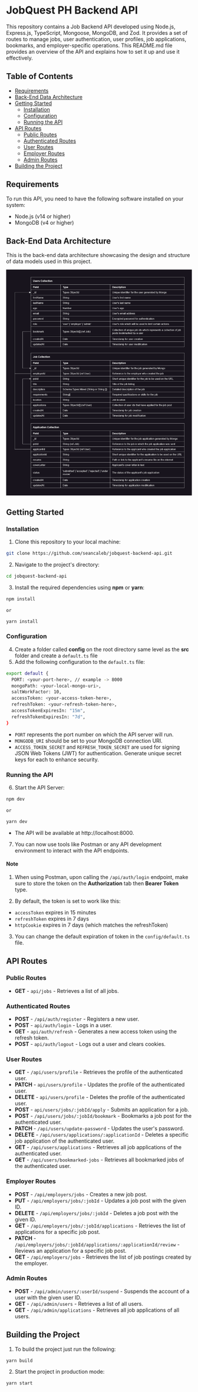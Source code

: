 # JobQuest PH Backend API

This repository contains a Job Backend API developed using Node.js, Express.js, TypeScript, Mongoose, MongoDB, and Zod. It provides a set of routes to manage jobs, user authentication, user profiles, job applications, bookmarks, and employer-specific operations. This README.md file provides an overview of the API and explains how to set it up and use it effectively.

## Table of Contents

- [Requirements](#requirements)
- [Back-End Data Architecture](#back-end-data-architecture)
- [Getting Started](#getting-started)
  - [Installation](#installation)
  - [Configuration](#configuration)
  - [Running the API](#running-the-api)
- [API Routes](#api-routes)
  - [Public Routes](#public-routes)
  - [Authenticated Routes](#authenticated-routes)
  - [User Routes](#user-routes)
  - [Employer Routes](#employer-routes)
  - [Admin Routes](#admin-routes)
- [Building the Project](#building-the-project)

## Requirements

To run this API, you need to have the following software installed on your system:

- Node.js (v14 or higher)
- MongoDB (v4 or higher)

## Back-End Data Architecture

This is the back-end data architecture showcasing the design and structure of data models used in this project.

![Back-end Data Architecture](/jobquest-backend-architecture.png)

## Getting Started

### Installation

1. Clone this repository to your local machine:

```bash
git clone https://github.com/seancaleb/jobquest-backend-api.git
```

2. Navigate to the project's directory:

```bash
cd jobquest-backend-api
```

3. Install the required dependencies using **npm** or **yarn**:

```bash
npm install
```

    or

```bash
yarn install
```

### Configuration

4. Create a folder called **config** on the root directory same level as the **src** folder and create a `default.ts` file
5. Add the following configuration to the `default.ts` file:

```bash
export default {
  PORT: <your-port-here>, // example -> 8000
  mongoPath: <your-local-mongo-uri>,
  saltWorkFactor: 10,
  accessToken: <your-access-token-here>,
  refreshToken: <your-refresh-token-here>,
  accessTokenExpiresIn: "15m",
  refreshTokenExpiresIn: "7d",
}
```

- `PORT` represents the port number on which the API server will run.
- `MONGODB_URI` should be set to your MongoDB connection URI.
- `ACCESS_TOKEN_SECRET` and `REFRESH_TOKEN_SECRET` are used for signing JSON Web Tokens (JWT) for authentication. Generate unique secret keys for each to enhance security.

### Running the API

6. Start the API Server:

```bash
npm dev
```

    or

```bash
yarn dev
```

- The API will be available at http://localhost:8000.

7. You can now use tools like Postman or any API development environment to interact with the API endpoints.

#### Note

1. When using Postman, upon calling the `/api/auth/login` endpoint, make sure to store the token on the **Authorization** tab then **Bearer Token** type.

2. By default, the token is set to work like this:

- `accessToken` expires in 15 minutes
- `refreshToken` expires in 7 days
- `httpCookie` expires in 7 days (which matches the refreshToken)

3. You can change the default expiration of token in the `config/default.ts` file.

## API Routes

### Public Routes

- **GET** - `api/jobs` - Retrieves a list of all jobs.

### Authenticated Routes

- **POST** - `/api/auth/register` - Registers a new user.
- **POST** - `api/auth/login` - Logs in a user.
- **GET** - `api/auth/refresh` - Generates a new access token using the refresh token.
- **POST** - `api/auth/logout` - Logs out a user and clears cookies.

### User Routes

- **GET** - `/api/users/profile` - Retrieves the profile of the authenticated user.
- **PATCH** - `api/users/profile` - Updates the profile of the authenticated user.
- **DELETE** - `api/users/profile` - Deletes the profile of the authenticated user.
- **POST** - `api/users/jobs/:jobId/apply` - Submits an application for a job.
- **POST** - `/api/users/jobs/:jobId/bookmark` - Bookmarks a job post for the authenticated user.
- **PATCH** - `/api/users/update-password` - Updates the user's password.
- **DELETE** - `/api/users/applications/:applicationId` - Deletes a specific job application of the authenticated user.
- **GET** - `/api/users/applications` - Retrieves all job applications of the authenticated user.
- **GET** - `/api/users/bookmarked-jobs` - Retrieves all bookmarked jobs of the authenticated user.

### Employer Routes

- **POST** - `/api/employers/jobs` - Creates a new job post.
- **PUT** - `/api/employers/jobs/:jobId` - Updates a job post with the given ID.
- **DELETE** - `/api/employers/jobs/:jobId` - Deletes a job post with the given ID.
- **GET** - `/api/employers/jobs/:jobId/applications` - Retrieves the list of applications for a specific job post.
- **PATCH** - `/api/employers/jobs/:jobId/applications/:applicationId/review` - Reviews an application for a specific job post.
- **GET** - `/api/employers/jobs` - Retrieves the list of job postings created by the employer.

### Admin Routes

- **POST** - `/api/admin/users/:userId/suspend` - Suspends the account of a user with the given user ID.
- **GET** - `/api/admin/users` - Retrieves a list of all users.
- **GET** - `/api/admin/applications` - Retrieves all job applications of all users.

## Building the Project

1. To build the project just run the following:

```bash
yarn build
```

2. Start the project in production mode:

```bash
yarn start
```
